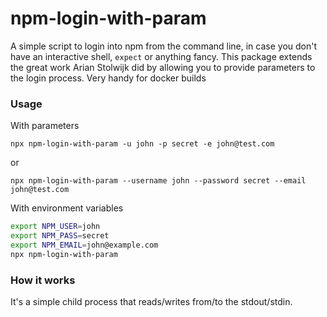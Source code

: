 # npm-login-with-param

A simple script to login into npm from the command line, in case you don't have
an interactive shell, `expect` or anything fancy. This package extends the great work Arian Stolwijk did by allowing you to provide parameters to the login process. Very handy for docker builds

### Usage

With parameters

```
npx npm-login-with-param -u john -p secret -e john@test.com
```

or

```
npx npm-login-with-param --username john --password secret --email john@test.com
```

With environment variables

```bash
export NPM_USER=john
export NPM_PASS=secret
export NPM_EMAIL=john@example.com
npx npm-login-with-param
```

### How it works

It's a simple child process that reads/writes from/to the stdout/stdin.

